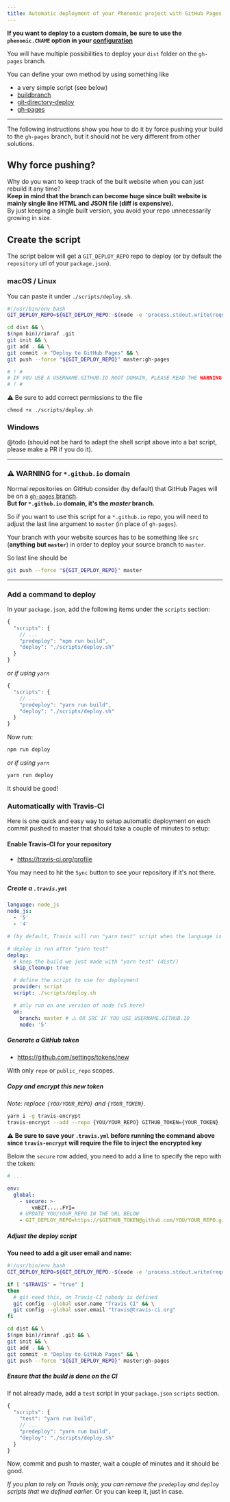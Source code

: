 ```yaml
---
title: Automatic deployment of your Phenomic project with GitHub Pages
---
```


**If you want to deploy to a custom domain, be sure to use the ``phenomic.CNAME`` option in your
[configuration](../configuration/)**

You will have multiple possibilities to deploy your `dist` folder on the
`gh-pages` branch.

You can define your own method by using something like
- a very simple script (see below)
- [buildbranch](https://www.npmjs.com/package/buildbranch)
- [git-directory-deploy](https://github.com/X1011/git-directory-deploy)
- [gh-pages](https://www.npmjs.com/package/gh-pages)

---

The following instructions show you how to do it by force pushing your build to
the ``gh-pages`` branch,
but it should not be very different from other solutions.

## Why force pushing?

Why do you want to keep track of the built website when you can just rebuild
it any time?  
**Keep in mind that the branch can become huge since built website is mainly
single line HTML and JSON file (diff is expensive).**  
By just keeping a single built version, you avoid your repo unnecessarily growing in size.

## Create the script

The script below will get a ``GIT_DEPLOY_REPO`` repo to deploy (or by default
the ``repository`` url of your ``package.json``).

### macOS / Linux

You can paste it under ``./scripts/deploy.sh``.

```sh
#!/usr/bin/env bash
GIT_DEPLOY_REPO=${GIT_DEPLOY_REPO:-$(node -e 'process.stdout.write(require("./package.json").repository)')}

cd dist && \
$(npm bin)/rimraf .git
git init && \
git add . && \
git commit -m "Deploy to GitHub Pages" && \
git push --force "${GIT_DEPLOY_REPO}" master:gh-pages

# ! #
# IF YOU USE A USERNAME.GITHUB.IO ROOT DOMAIN, PLEASE READ THE WARNING BELOW
# ! #
```

⚠️ Be sure to add correct permissions to the file

```console
chmod +x ./scripts/deploy.sh
```

### Windows

@todo (should not be hard to adapt the shell script above into a bat script,
please make a PR if you do it).

---

### ⚠️ WARNING for ``*.github.io`` domain

Normal repositories on GitHub consider (by default) that GitHub Pages will be
on a [``gh-pages`` branch](](https://help.github.com/articles/user-organization-and-project-pages/)).  
**But for ``*.github.io`` domain, it's the _master_ branch.**

So if you want to use this script for a ``*.github.io`` repo, you will need to
adjust the last line argument to ``master`` (in place of ``gh-pages``).

Your branch with your website sources has to be something like `src`
(**anything but ``master``**) in order to deploy your source branch to
``master``.

So last line should be

```sh
git push --force "${GIT_DEPLOY_REPO}" master
```

---

### Add a command to deploy

In your `package.json`, add the following items under the `scripts` section:

```js
{
  "scripts": {
    // ...
    "predeploy": "npm run build",
    "deploy": "./scripts/deploy.sh"
  }
}
```
_or if using `yarn`_
```js
{
  "scripts": {
    // ...
    "predeploy": "yarn run build",
    "deploy": "./scripts/deploy.sh"
  }
}
```

Now run:

```sh
npm run deploy
```
_or if using `yarn`_
```sh
yarn run deploy
```

It should be good!

### Automatically with Travis-CI

Here is one quick and easy way to setup automatic deployment on each commit
pushed to master that should take a couple of minutes to setup:

#### Enable Travis-CI for your repository

- https://travis-ci.org/profile

You may need to hit the `Sync` button to see your repository if it's not there.

##### Create a `.travis.yml`

```yml
language: node_js
node_js:
  - '5'
  - '4'

# (by default, Travis will run "yarn test" script when the language is node_js)

# deploy is run after "yarn test"
deploy:
  # keep the build we just made with "yarn test" (dist/)
  skip_cleanup: true

  # define the script to use for deployment
  provider: script
  script: ./scripts/deploy.sh

  # only run on one version of node (v5 here)
  on:
    branch: master # ⚠️ OR SRC IF YOU USE USERNAME.GITHUB.IO
    node: '5'
```

##### Generate a GitHub token

- https://github.com/settings/tokens/new

With only `repo` or `public_repo` scopes.

##### Copy and encrypt this new token

*Note: replace `{YOU/YOUR_REPO}` and `{YOUR_TOKEN}`.*

```sh
yarn i -g travis-encrypt
travis-encrypt --add --repo {YOU/YOUR_REPO} GITHUB_TOKEN={YOUR_TOKEN}
```

⚠️ **Be sure to save your ``.travis.yml`` before running the command
above since ``travis-encrypt`` will require the file to inject the encrypted key**


Below the ``secure`` row added, you need to add a line to specify the repo with
the token:

```yml
# ...

env:
  global:
    - secure: >-
        vmBZf.....FYI=
    # UPDATE YOU/YOUR_REPO IN THE URL BELOW
    - GIT_DEPLOY_REPO=https://$GITHUB_TOKEN@github.com/YOU/YOUR_REPO.git
```

##### Adjust the deploy script

__You need to add a git user email and name:__

```sh
#!/usr/bin/env bash
GIT_DEPLOY_REPO=${GIT_DEPLOY_REPO:-$(node -e 'process.stdout.write(require("./package.json").repository)')}

if [ "$TRAVIS" = "true" ]
then
  # git need this, on Travis-CI nobody is defined
  git config --global user.name "Travis CI" && \
  git config --global user.email "travis@travis-ci.org"
fi

cd dist && \
$(npm bin)/rimraf .git && \
git init && \
git add . && \
git commit -m "Deploy to GitHub Pages" && \
git push --force "${GIT_DEPLOY_REPO}" master:gh-pages
```

##### Ensure that the build is done on the CI

If not already made, add a `test` script in your `package.json` `scripts`
section.

```js
{
  "scripts": {
    "test": "yarn run build",
    // ...
    "predeploy": "yarn run build",
    "deploy": "./scripts/deploy.sh"
  }
}
```

Now, commit and push to master, wait a couple of minutes and it should be good.

_If you plan to rely on Travis only, you can remove the `predeploy` and
`deploy` scripts that we defined earlier._
Or you can keep it, just in case.
